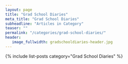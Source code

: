 ```yaml
---
layout: page
title: "Grad School Diaries"
meta_title: "Grad School Diaries"
subheadline: "Articles in Category"
teaser: ""
permalink: "/categories/grad-school-diaries/"
header:
   image_fullwidth: gradschooldiaries-header.jpg
---
```

{% include list-posts category="Grad School Diaries" %}
